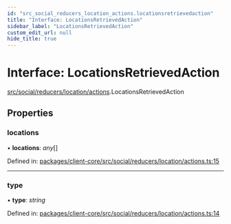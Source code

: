 ```yaml
---
id: "src_social_reducers_location_actions.locationsretrievedaction"
title: "Interface: LocationsRetrievedAction"
sidebar_label: "LocationsRetrievedAction"
custom_edit_url: null
hide_title: true
---
```


# Interface: LocationsRetrievedAction

[src/social/reducers/location/actions](../modules/src_social_reducers_location_actions.md).LocationsRetrievedAction

## Properties

### locations

• **locations**: *any*[]

Defined in: [packages/client-core/src/social/reducers/location/actions.ts:15](https://github.com/xr3ngine/xr3ngine/blob/77d12cea0/packages/client-core/src/social/reducers/location/actions.ts#L15)

___

### type

• **type**: *string*

Defined in: [packages/client-core/src/social/reducers/location/actions.ts:14](https://github.com/xr3ngine/xr3ngine/blob/77d12cea0/packages/client-core/src/social/reducers/location/actions.ts#L14)
